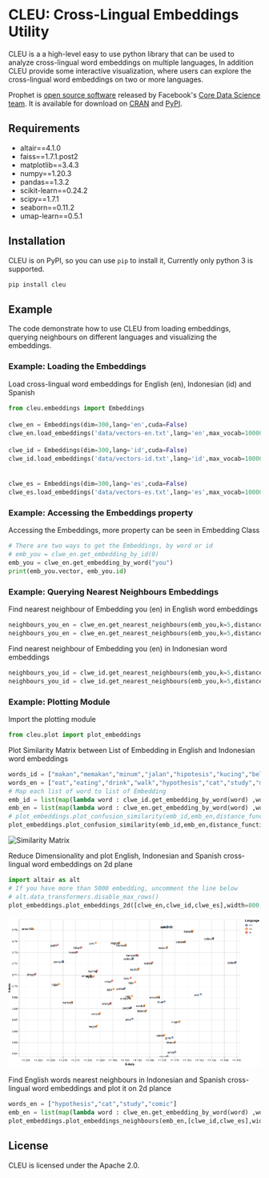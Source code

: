 # CLEU: Cross-Lingual Embeddings Utility

CLEU is a a high-level easy to use python library that can be used to analyze cross-lingual word embeddings on multiple languages, In addition CLEU provide some interactive visualization, where users can explore the cross-lingual word embeddings on two or more languages.


Prophet is [open source software](https://code.facebook.com/projects/) released by Facebook's [Core Data Science team](https://research.fb.com/category/data-science/). It is available for download on [CRAN](https://cran.r-project.org/package=prophet) and [PyPI](https://pypi.python.org/pypi/prophet/).

## Requirements
- altair==4.1.0
- faiss==1.7.1.post2
- matplotlib==3.4.3
- numpy==1.20.3
- pandas==1.3.2
- scikit-learn==0.24.2
- scipy==1.7.1
- seaborn==0.11.2
- umap-learn==0.5.1

## Installation
CLEU is on PyPI, so you can use `pip` to install it, Currently only python 3 is supported.

```bash
pip install cleu
```

## Example
The code demonstrate how to use CLEU from loading embeddings, querying neighbours on different languages and visualizing the embeddings.

### Example: Loading the Embeddings
Load cross-lingual word embeddings for English (en), Indonesian (id) and Spanish
```python
from cleu.embeddings import Embeddings

clwe_en = Embeddings(dim=300,lang='en',cuda=False)
clwe_en.load_embeddings('data/vectors-en.txt',lang='en',max_vocab=10000)

clwe_id = Embeddings(dim=300,lang='id',cuda=False)
clwe_id.load_embeddings('data/vectors-id.txt',lang='id',max_vocab=10000)


clwe_es = Embeddings(dim=300,lang='es',cuda=False)
clwe_es.load_embeddings('data/vectors-es.txt',lang='es',max_vocab=10000)
```

### Example: Accessing the Embeddings property
Accessing the Embeddings, more property can be seen in Embedding Class
```python
# There are two ways to get the Embeddings, by word or id
# emb_you = clwe_en.get_embedding_by_id(0)
emb_you = clwe_en.get_embedding_by_word("you")
print(emb_you.vector, emb_you.id)
```

### Example: Querying Nearest Neighbours Embeddings
Find nearest neighbour of Embedding you (en) in English word embeddings
```python
neighbours_you_en = clwe_en.get_nearest_neighbours(emb_you,k=5,distance_function='cosine')
neighbours_you_en = clwe_en.get_nearest_neighbours(emb_you,k=5,distance_function='csls',csls_k=10)
```

Find nearest neighbour of Embedding you (en) in Indonesian word embeddings
```python
neighbours_you_id = clwe_id.get_nearest_neighbours(emb_you,k=5,distance_function='cosine')
neighbours_you_id = clwe_id.get_nearest_neighbours(emb_you,k=5,distance_function='csls',csls_k=10)
```

### Example: Plotting Module
Import the plotting module
```python
from cleu.plot import plot_embeddings
```

Plot Similarity Matrix between List of Embedding in English and Indonesian word embeddings
```python
words_id = ["makan","memakan","minum","jalan","hipotesis","kucing","belajar","uang","obligasi"]
words_en = ["eat","eating","drink","walk","hypothesis","cat","study","money","bonds"]
# Map each list of word to list of Embedding
emb_id = list(map(lambda word : clwe_id.get_embedding_by_word(word) ,words_id))
emb_en = list(map(lambda word : clwe_en.get_embedding_by_word(word) ,words_en))
# plot_embeddings.plot_confusion_similarity(emb_id,emb_en,distance_function='csls',csls_k=3)
plot_embeddings.plot_confusion_similarity(emb_id,emb_en,distance_function='cosine')
```
![Similarity Matrix](./images/similarity_matrix.png)

Reduce Dimensionality and plot English, Indonesian and Spanish cross-lingual word embeddings on 2d plane
```python
import altair as alt
# If you have more than 5000 embedding, uncomment the line below 
# alt.data_transformers.disable_max_rows()
plot_embeddings.plot_embeddings_2d([clwe_en,clwe_id,clwe_es],width=800,height=500,dimensionality_reduction='umap')
```

![Plot Embeddings](./images/plot_2d.png)

Find English words nearest neighbours in Indonesian and Spanish cross-lingual word embeddings and plot it on 2d plance
```python
words_en = ["hypothesis","cat","study","comic"]
emb_en = list(map(lambda word : clwe_en.get_embedding_by_word(word) ,words_en))
plot_embeddings.plot_embeddings_neighbours(emb_en,[clwe_id,clwe_es],width=800,height=500,dimensionality_reduction='umap',k=3,distance_function='csls',csls_k=10)
```

## License
CLEU is licensed under the Apache 2.0.
